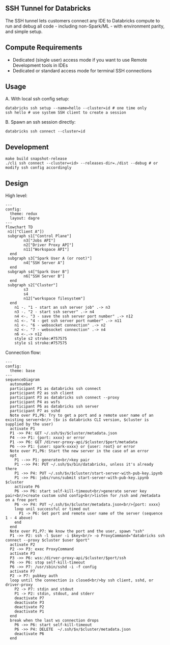## SSH Tunnel for Databricks

The SSH tunnel lets customers connect any IDE to Databricks compute to run and debug all code - including non-Spark/ML - with environment parity, and simple setup.

## Compute Requirements
- Dedicated (single user) access mode if you want to use Remote Development tools in IDEs
- Dedicated or standard access mode for terminal SSH connections

## Usage
A. With local ssh config setup:
```shell
databricks ssh setup --name=hello --cluster=id # one time only
ssh hello # use system SSH client to create a session
```
B. Spawn an ssh session directly:
```shell
databricks ssh connect --cluster=id
```

## Development
```shell
make build snapshot-release
./cli ssh connect --cluster=<id> --releases-dir=./dist --debug # or modify ssh config accordingly
```

## Design

High level:
```mermaid
---
config:
  theme: redux
  layout: dagre
---
flowchart TD
 n1(["Client A"])
 subgraph s1["Control Plane"]
        n3["Jobs API"]
        n2["Driver Proxy API"]
        n11["Workspace API"]
  end
 subgraph s3["Spark User A (or root)"]
        n4["SSH Server A"]
  end
 subgraph s4["Spark User B"]
        n6["SSH Server B"]
  end
 subgraph s2["Cluster"]
        s3
        s4
        n12["workspace filesystem"]
  end
    n1 -. "1 - start an ssh server job" .-> n3
    n3 -. "2 - start ssh server" .-> n4
    n4 <-. "3 - save the ssh server port number" .-> n12
    n1 <-. "4 - get ssh server port number" .-> n11
    n1 <-. "6 - websocket connection" .-> n2
    n2 <-. "7 - websocket connection" .-> n4
    n6 <-.-> n12
    style s2 stroke:#757575
    style s1 stroke:#757575
```

Connection flow:
```mermaid
---
config:
  theme: base
---
sequenceDiagram
  autonumber
  participant P1 as databricks ssh connect
  participant P2 as ssh client
  participant P3 as databricks ssh connect --proxy
  participant P4 as wsfs
  participant P6 as databricks ssh server
  participant P7 as sshd
  Note over P1,P6: Try to get a port and a remote user name of an existing server<br/> ($v is databricks CLI version, $cluster is supplied by the user)
  activate P1
  P1 ->> P4: GET ~/.ssh/$v/$cluster/metadata.json
  P4 -->> P1: {port: xxxx} or error
  P1 ->> P6: GET /dirver-proxy-api/$cluster/$port/metadata
  P6 -->> P1: {user: spark-xxxx} or {user: root} or error
  Note over P1,P6: Start the new server in the case of an error
  opt
    P1 -->> P1: generate<br/>key pair
    P1 -->> P4: PUT ~/.ssh/$v/bin/databricks, unless it's already there
    P1 ->> P4: PUT ~/.ssh/$v/$cluster/start-server-with-pub-key.ipynb
    P1 ->> P6: jobs/runs/submit start-server-with-pub-key.ipynb $cluster
    activate P6
    P6 ->> P6: start self-kill-timeout<br/>generate server key pair<br/>create custom sshd config<br/>listen for /ssh and /metadata on a free port
    P6 ->> P4: PUT ~/.ssh/$v/$cluster/metadata.json<br/>{port: xxxx}
    loop unil successful or timed out
      P1 -> P6: Get port and remote user name of the server (sequence 1 - 4 above)
    end
  end
  Note over P1,P7: We know the port and the user, spawn "ssh"
  P1 ->> P2: ssh -l $user -i $key<br/> -o ProxyCommand="databricks ssh connect --proxy $cluster $user $port"
  activate P2
  P2 ->> P3: exec ProxyCommand
  activate P3
  P3 ->> P6: wss:/dirver-proxy-api/$cluster/$port/ssh
  P6 ->> P6: stop self-kill-timeout
  P6 ->> P7: /usr/sbin/sshd -i -f config
  activate P7
  P2 -> P7: pubkey auth
  loop until the connection is closed<br/>by ssh client, sshd, or driver-proxy
    P2 -> P7: stdin and stdout
    P1 -> P2: stdin, stdout, and stderr
    deactivate P7
    deactivate P3
    deactivate P2
    deactivate P1
  end
  break when the last ws connection drops
    P6 ->> P6: start self-kill-timeout
    P6 ->> P4: DELETE  ~/.ssh/$v/$cluster/metadata.json
    deactivate P6
  end
```
